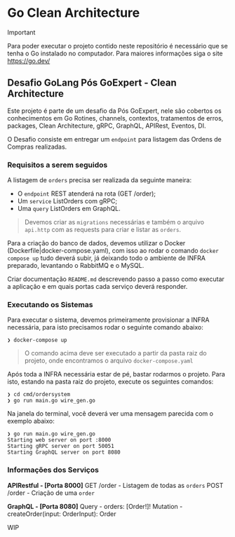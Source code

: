 # Go Clean Architecture

> [!IMPORTANT]  
> Para poder executar o projeto contido neste repositório é necessário que se tenha o Go instalado no computador. Para maiores informações siga o site <https://go.dev/>

## Desafio GoLang Pós GoExpert - Clean Architecture

Este projeto é parte de um desafio da Pós GoExpert, nele são cobertos os conhecimentos em Go Rotines, channels, contextos, tratamentos de erros, packages, Clean Architecture, gRPC, GraphQL, APIRest, Eventos, DI.

O Desafio consiste em entregar um `endpoint` para listagem das Ordens de Compras realizadas.

### Requisitos a serem seguidos

A listagem de `orders` precisa ser realizada da seguinte maneira:

* O `endpoint` REST atenderá na rota (GET /order);
* Um `service` ListOrders com gRPC;
* Uma `query` ListOrders em GraphQL.

> Devemos criar as `migrations` necessárias e também o arquivo `api.http` com as requests para criar e listar as `orders`.

Para a criação do banco de dados, devemos utilizar o Docker (Dockerfile|docker-compose.yaml), com isso ao rodar o comando `docker compose up` tudo deverá subir, já deixando todo o ambiente de INFRA preparado, levantando o RabbitMQ e o MySQL.

Criar documentação `README.md` descrevendo passo a passo como executar a aplicação e em quais portas cada serviço deverá responder.

### Executando os Sistemas

Para executar o sistema, devemos primeiramente provisionar a INFRA necessária, para isto precisamos rodar o seguinte comando abaixo:

```shell
❯ docker-compose up
```

> O comando acima deve ser executado a partir da pasta raiz do projeto, onde encontramos o arquivo `docker-compose.yaml`

Após toda a INFRA necessária estar de pé, bastar rodarmos o projeto. Para isto, estando na pasta raiz do projeto, execute os seguintes comandos:

```shell
❯ cd cmd/ordersystem
❯ go run main.go wire_gen.go
```

Na janela do terminal, você deverá ver uma mensagem parecida com o exemplo abaixo:

```shell
❯ go run main.go wire_gen.go
Starting web server on port :8000
Starting gRPC server on port 50051
Starting GraphQL server on port 8080
```

### Informações dos Serviços

**APIRestful - [Porta 8000]**
GET /order  - Listagem de todas as `orders`
POST /order - Criação de uma `order`

**GraphQL - [Porta 8080]**
Query
    - orders: [Order!]!
Mutation
    - createOrder(input: OrderInput): Order

WIP